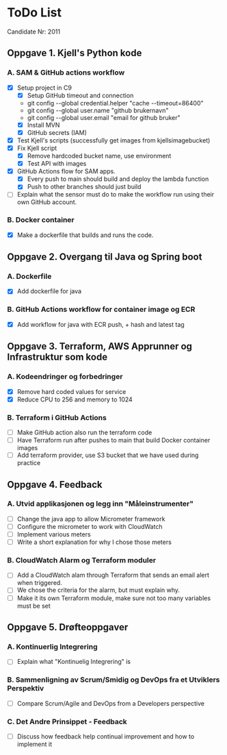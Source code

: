 # ToDo List

Candidate Nr: 2011

## Oppgave 1. Kjell's Python kode
### A. SAM & GitHub actions workflow 
* [x] Setup project in C9
  * [x] Setup GitHub timeout and connection
  * git config --global credential.helper "cache --timeout=86400"
  * git config --global user.name "github brukernavn"
  * git config --global user.email "email for github bruker"
  * [x] Install MVN
  * [x] GitHub secrets (IAM)
* [x] Test Kjell's scripts (successfully get images from kjellsimagebucket)
* [x] Fix Kjell script
  * [x] Remove hardcoded bucket name, use environment
  * [x] Test API with images
* [x] GitHub Actions flow for SAM apps. 
  * [x] Every push to main should build and deploy the lambda function
  * [x] Push to other branches should just build
* [ ] Explain what the sensor must do to make the workflow run using their own GitHub account.

### B. Docker container
* [x] Make a dockerfile that builds and runs the code. 

## Oppgave 2. Overgang til Java og Spring boot
### A. Dockerfile
* [x] Add dockerfile for java

### B. GitHub Actions workflow for container image og ECR
* [x] Add workflow for java with ECR push, + hash and latest tag

## Oppgave 3. Terraform, AWS Apprunner og Infrastruktur som kode
### A. Kodeendringer og forbedringer
* [x] Remove hard coded values for service
* [x] Reduce CPU to 256 and memory to 1024

### B. Terraform i GitHub Actions
* [ ] Make GitHub action also run the terraform code
* [ ] Have Terraform run after pushes to main that build Docker container images
* [ ] Add terraform provider, use S3 bucket that we have used during practice

## Oppgave 4. Feedback

### A. Utvid applikasjonen og legg inn "Måleinstrumenter"
* [ ] Change the java app to allow Micrometer framework
* [ ] Configure the micrometer to work with CloudWatch
* [ ] Implement various meters
* [ ] Write a short explanation for why I chose those meters

### B. CloudWatch Alarm og Terraform moduler
* [ ] Add a CloudWatch alam through Terraform that sends an email alert when triggered.
* [ ] We chose the criteria for the alarm, but must explain why.
* [ ] Make it its own Terraform module, make sure not too many variables must be set

## Oppgave 5. Drøfteoppgaver

### A. Kontinuerlig Integrering
* [ ] Explain what "Kontinuelig Integrering" is

### B. Sammenligning av Scrum/Smidig og DevOps fra et Utviklers Perspektiv
* [ ] Compare Scrum/Agile and DevOps from a Developers perspective

### C. Det Andre Prinsippet - Feedback
* [ ] Discuss how feedback help continual improvement and how to implement it

